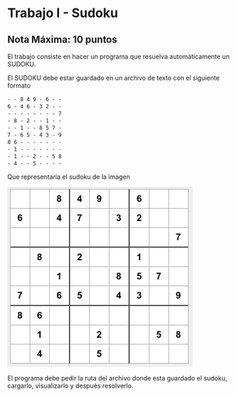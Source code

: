 # Trabajo I - Sudoku

## Nota Máxima: 10 puntos

El trabajo consiste en hacer un programa que resuelva automáticamente un SUDOKU. 

El SUDOKU debe estar guardado en un archivo de texto con el siguiente formato

```
- - 8 4 9 - 6 - -
6 - 4 6 - 3 2 - -
- - - - - - - - 7
- 8 - 2 - - 1 - -
- - 1 - - 8 5 7 -
7 - 6 5 - 4 3 - 9
8 6 - - - - - - -
- 1 - - - - - - -
- 1 - - 2 - - 5 8
- 4 - - 5 - - - - 
```
Que representaría el sudoku de la imagen

![Sudoku](./sudoku.png)

El programa debe pedir la ruta del archivo donde esta guardado el sudoku, cargarlo, visualizarlo y después resolverlo.

